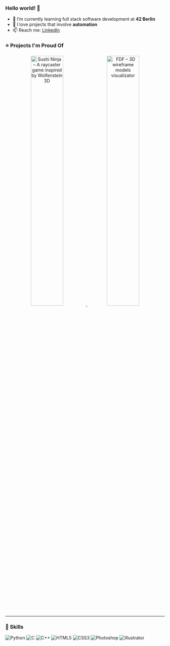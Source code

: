### Hello world! 👋

- 🌱 I’m currently learning full stack software development at **42 Berlin**
- 💬 I love projects that involve **automation**
- 📫 Reach me: [LinkedIn](https://www.linkedin.com/in/dmitrijslasko)
  
### ⭐ Projects I'm Proud Of

<p align="center">
  <a href="https://github.com/dmitrijslasko/42_cub3D_advanced">
    <img src="[https://github.com/dmitrijslasko/42_cub3D_advanced/raw/main/preview.gif](https://camo.githubusercontent.com/ed9ebbda968e155f52c840f8547675d63f1c4df4d547f56370431f96b42c5cc6/68747470733a2f2f696d672e796f75747562652e636f6d2f76692f7a476830642d524c6d49382f6d617872657364656661756c742e6a7067)" alt="Sushi Ninja – A raycaster game inspired by Wolfenstein 3D" width="45%" style="border-radius: 10px; margin-right: 10px;">
  </a>
  <a href="https://github.com/dmitrijslasko/42_fdf">
    <img src="https://github.com/dmitrijslasko/42_fdf/raw/main/preview.gif" alt="FDF – 3D wireframe models visualizator" width="45%" style="border-radius: 10px;">
  </a>
</p>

---

### 🧠 Skills
<p align="left">
  <img src="https://img.shields.io/badge/Python-3776AB?style=for-the-badge&logo=python&logoColor=yellow" alt="Python">
  <img src="https://img.shields.io/badge/C-A8B9CC?style=for-the-badge&logo=c&logoColor=black" alt="C">
  <img src="https://img.shields.io/badge/C++-00599C?style=for-the-badge&logo=cplusplus&logoColor=white" alt="C++">
  <img src="https://img.shields.io/badge/HTML5-E34F26?style=for-the-badge&logo=html5&logoColor=white" alt="HTML5">
  <img src="https://img.shields.io/badge/CSS3-1572B6?style=for-the-badge&logo=css3&logoColor=white" alt="CSS3">
  <img src="https://img.shields.io/badge/Adobe%20Photoshop-31A8FF?style=for-the-badge&logo=adobephotoshop&logoColor=white" alt="Photoshop">
  <img src="https://img.shields.io/badge/Adobe%20Illustrator-FF9A00?style=for-the-badge&logo=adobeillustrator&logoColor=white" alt="Illustrator">
</p>
